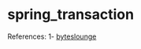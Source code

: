 # spring_transaction
References: 
1- [byteslounge](https://www.byteslounge.com/tutorials/spring-transaction-propagation-tutorial)
